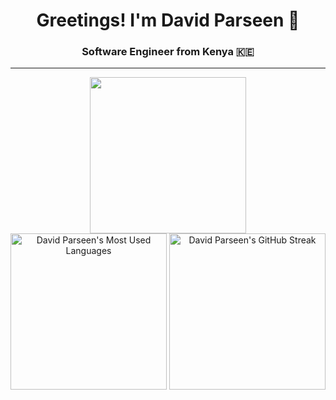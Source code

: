 <div align="center">
  <h1>Greetings! I'm David Parseen 🚀</h1>
  <h3>Software Engineer from Kenya 🇰🇪</h3>
  <hr>
  <div>
     <img height="250" src="https://github-readme-stats.vercel.app/api/?username=parseen254&layout=compact&theme=dark&hide_border=true&card_width=600&hide=stars,contribs&show=reviews,prs_merged,prs_merged_percentage&show_icons=true&rank_icon=github&custom_title=David%20Parseen's%20Github%20Stats" />
  </div>
  <div>
    <img height="250" src="https://github-readme-stats.vercel.app/api/top-langs/?username=parseen254&layout=donut&card_width=250&theme=dark&hide_border=true&hide=solidity" alt="David Parseen's Most Used Languages" />
    <img height="250" src="https://github-readme-streak-stats.herokuapp.com/?user=parseen254&theme=dark&card_width=350&hide_border=true" alt="David Parseen's GitHub Streak" />
  </div>
</div>
